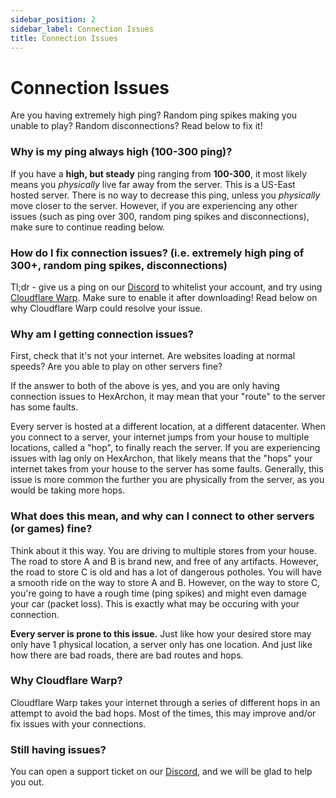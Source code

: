 ```yaml
---
sidebar_position: 2
sidebar_label: Connection Issues
title: Connection Issues
---
```


# Connection Issues
Are you having extremely high ping? Random ping spikes making you unable to play? Random disconnections? Read below to fix it!

### Why is my ping always high (100-300 ping)?
If you have a __high, but steady__ ping ranging from __100-300__, it most likely means you *physically* live far away from the server. This is a US-East hosted server. There is no way to decrease this ping, unless you *physically* move closer to the server. However, if you are experiencing any other issues (such as ping over 300, random ping spikes and disconnections), make sure to continue reading below.

### How do I fix connection issues? (i.e. extremely high ping of 300+, random ping spikes, disconnections)
Tl;dr - give us a ping on our [Discord](https://discord.hexarchon.net/) to whitelist your account, and try using [Cloudflare Warp](https://1.1.1.1/). Make sure to enable it after downloading! Read below on why Cloudflare Warp could resolve your issue.

### Why am I getting connection issues?
First, check that it's not your internet. Are websites loading at normal speeds? Are you able to play on other servers fine? <br />

If the answer to both of the above is yes, and you are only having connection issues to HexArchon, it may mean that your "route" to the server has some faults. <br />

Every server is hosted at a different location, at a different datacenter. When you connect to a server, your internet jumps from your house to multiple locations, called a "hop", to finally reach the server. If you are experiencing issues with lag only on HexArchon, that likely means that the "hops" your internet takes from your house to the server has some faults. Generally, this issue is more common the further you are physically from the server, as you would be taking more hops.<br />

### What does this mean, and why can I connect to other servers (or games) fine?
Think about it this way. You are driving to multiple stores from your house. The road to store A and B is brand new, and free of any artifacts. However, the road to store C is old and has a lot of dangerous potholes. You will have a smooth ride on the way to store A and B. However, on the way to store C, you're going to have a rough time (ping spikes) and might even damage your car (packet loss). This is exactly what may be occuring with your connection. <br />

**Every server is prone to this issue.** Just like how your desired store may only have 1 physical location, a server only has one location. And just like how there are bad roads, there are bad routes and hops. <br />

### Why Cloudflare Warp?
Cloudflare Warp takes your internet through a series of different hops in an attempt to avoid the bad hops. Most of the times, this may improve and/or fix issues with your connections. <br />

### Still having issues?
You can open a support ticket on our [Discord](https://discord.hexarchon.net/), and we will be glad to help you out. <br />